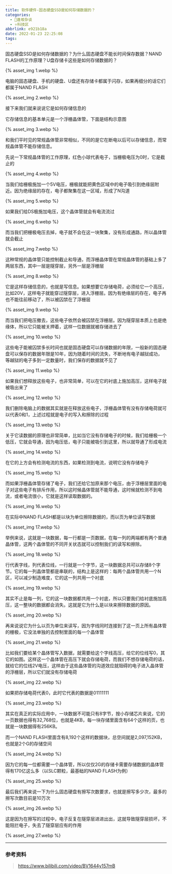 ```yaml
---
title: 软件硬件-固态硬盘SSD是如何存储数据的？
categories:
  - 🌙逢坂杂谈
  - ⭐科技区
abbrlink: e921b18a
date: 2022-01-23 22:25:08
tags:
---
```


固态硬盘SSD是如何存储数据的？为什么固态硬盘不能长时间保存数据？NAND FLASH的工作原理？U盘存储卡这些是如何存储数据的？

{% asset_img 1.webp %}

电脑的固态硬盘、手机的硬盘、U盘还有存储卡都属于闪存，如果再细分的话它们都属于NAND FLASH

{% asset_img 2.webp %}

接下来我们就来说说它是如何存储信息的

<!--more-->

它存储信息的基本单元是一个浮栅晶体管，下面是结构示意图

{% asset_img 3.webp %}

和我们平时见的常规晶体管非常相似，不同的是它在断电以后可以存储信息，而常规晶体管不能存储信息。

先说一下常规晶体管的工作原理，红色小球代表电子，当栅极电压为0时，它是截止的

{% asset_img 4.webp %}

当我们给栅极施加一个5V电压，栅极就能把黄色区域中的电子吸引到绝缘层附近。因为绝缘层的存在，电子都聚集在这一区域，形成了N沟道

{% asset_img 5.webp %}

如果我们给DS极施加电压，这个晶体管就会有电流流过

{% asset_img 6.webp %}

而当我们把栅极电压去掉，电子就不会在这一块聚集，没有形成通路，所以晶体管就会截止

{% asset_img 7.webp %}

这种常规的晶体管只能控制截止和导通，而浮栅晶体管在常规晶体管的基础上多了两层东西，其中一层是隧穿层，另外一层是浮栅层

{% asset_img 8.webp %}

它是这样存储信息的，也就是写信息。如果想要它存储电荷，必须给它一个高压，比如20V，这样电子就能穿过隧穿层，进入浮栅层。因为有绝缘层的存在，电子再也不能往前移动了，所以被囚禁在了浮栅层

{% asset_img 9.webp %}

而当我们把电压撤去，这些电子依然会被囚禁在浮栅层。因为隧穿层本质上也是绝缘体，所以它只能被关押着，这样一位数据就被存储进去了

{% asset_img 10.webp %}

这些电子能被囚禁多长时间也就是固态硬盘可以存储数据的年限，一般新的固态硬盘可以保存的数据年限是10年，因为随着时间的流失，不断地有电子越狱成功，等越狱的电子多到一定数量时，我们保存的数据就不见了

{% asset_img 11.webp %}

如果我们想释放这些电子，也非常简单，可以在它的衬底上施加高压，这样电子就被吸出来了

{% asset_img 12.webp %}

我们删除电脑上的数据其实就是在释放这些电子，浮栅晶体管有没有存储电荷就可以代表0和1，上述过程就是电子的写入和擦除的过程

{% asset_img 13.webp %}

关于它读数据的原理也非常简单，比如当它没有存储电子的时候，我们给栅极一个低压，它就会导通，因为电压低，电子只能被吸引到这里，所以就导通了形成电流

{% asset_img 14.webp %}

在它的上方会有检测电流的东西，如果检测到电流，说明它没有存储电子

{% asset_img 15.webp %}

而如果浮栅晶体管存储了电子，我们还给它加原来那个电压，由于浮栅层里面的电子对这些电子有排斥作用，所以这时候晶体管就不能导通，这时候就检测不到电流，或者电流很小，它就是这样读取数据的。

{% asset_img 16.webp %}

在实际中NAND FLASH都是以块为单位擦除数据的，而以页为单位读写数据

{% asset_img 17.webp %}

举例来说，这就是一块数据，每一行都是一页数据，在每一列的两端都有两个普通晶体管，这两个晶体管的不同开关状态就可以控制我们的读写和擦除。

{% asset_img 18.webp %}

行代表字线，列代表位线，一行就是一个字节，这一块数据总共可以存储8个字节。它的每一列晶体管都是串联的，结构上是这样的：每两个晶体管共用一个N区，可以减少制造难度，它的这一列共用一个衬底

{% asset_img 19.webp %}

其实不止是每一列，它的这一块数据都共用一个衬底，所以只要我们给衬底施加高压，这一整块的数据都会消失。这就是它为什么是以块来擦除数据的原因。

{% asset_img 20.webp %}

再来说说它为什么以页为单位来读写，因为字线同时连接到了这一页上所有晶体管的栅极，它没法单独的去控制里面的每一个晶体管

{% asset_img 21.webp %}

比如我们要给某个晶体管写入数据，就需要给这个字线高压，给它的位线写0，其它的如图。这样这一个晶体管在高压下就会存储电荷，而我们不想存储电荷的话，就给它的位线2V电压，这样由于这些晶体管的沟道效应就阻碍的电子进入晶体管的浮栅层，所以它们就没有存储电荷

{% asset_img 22.webp %}

如果把存储电荷代表0，此时它代表的数据是01111111

{% asset_img 23.webp %}

其实在真正的实际应用中，一块数据不可能只有8字节，按小存储芯片来说，它的一页数据也得有32,768位，也就是4KB，每一块存储里面含有64个这样的页，也就是一块数据得有256KB。

而一个NAND FLASH里面含有8,192个这样的数据块，总空间就是2,097,152KB，也就是2个G的存储空间

{% asset_img 24.webp %}

因为它的每一位都需要一个晶体管，所以仅仅2G的存储卡需要存储数据的晶体管得有170亿这么多（以SLC颗粒，最基础的NAND FLASH为例）

{% asset_img 25.webp %}

最后我们再来说一下为什么固态硬盘有擦写次数要求，也就是擦写多少次，最多的擦写次数目前是10万次

{% asset_img 26.webp %}

这是因为在擦写的过程中，电子反复在隧穿层进进出出，这就导致隧穿层损坏，不能阻拦电子，失去了隧穿层应有的作用

{% asset_img 27.webp %}

***

### 参考资料

> <https://www.bilibili.com/video/BV1644y157mB>
